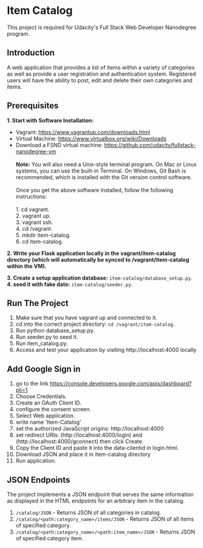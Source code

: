 # Item Catalog
This project is required for Udacity's Full Stack Web Developer Nanodegree program.

## Introduction
A web application that provides a list of items within a variety of categories as well as provide a user registration and authentication system. Registered users will have the ability to post, edit and delete their own categories and items.

## Prerequisites
__1. Start	with	Software	Installation:__
* Vagrant:	https://www.vagrantup.com/downloads.html	
* Virtual	Machine:	https://www.virtualbox.org/wiki/Downloads	
* Download	a	FSND	virtual	machine:	https://github.com/udacity/fullstack-nanodegree-vm	
<br /> __Note:__ You	will	also	need	a	Unix-style	terminal	program.	On	Mac	or	Linux	systems,	you	can	use	the	built-in	Terminal.	On	Windows, Git	Bash is recommended,	which	is	installed	with	the	Git	version	control	software.	
<br />Once	you	get	the	above	software	installed,	follow	the	following	instructions:	
<br />1. cd vagrant.
<br />2. vagrant up.
<br />3. vagrant ssh. 
<br />4. cd /vagrant.
<br />5. mkdir item-catalog.
<br />6. cd item-catalog. 
 
__2. Write your Flask application locally in the vagrant/item-catalog directory (which will automatically be synced to /vagrant/item-catalog within the VM).__

__3. Create a setup application database:__ `item-catalog/database_setup.py`.
</br>__4. seed it with fake date:__ `item-catalog/seeder.py`.

## Run The Project
1. Make sure that you have vagrant up and connected to it.
2. cd into the correct project directory: `cd /vagrant/item-catalog`.
3. Run python database_setup.py.
4. Run seeder.py to seed it.
5. Run item_catalog.py.
6. Access and test your application by visiting http://localhost:4000 locally

## Add Google Sign in
1. go to the link https://console.developers.google.com/apis/dashboard?pli=1
2. Choose Credentials.
3. Create an OAuth Client ID.
4. configure the consent screen.
5. Select Web application.
6. write name 'Item-Catalog'
7. set the authorized JavaScript origins: http://localhost:4000
8. set redirect URIs: (http://localhost:4000/login) and (http://localhost:4000/gconnect) then click Create.
9. Copy the Client ID and paste it into the data-clientid in login.html.
10. Download JSON and place it in item-catalog directory
11. Run application.

## JSON Endpoints
The project implements a JSON endpoint that serves the same information as displayed in the HTML endpoints for an arbitrary item in the catalog.
1. `/catalog/JSON` - Returns JSON of all categories in catalog.
2. `/catalog/<path:category_name>/items/JSON` - Returns JSON of all items of specified category.
3. `/catalog/<path:category_name>/<path:item_name>/JSON` - Returns JSON of specified category item.
